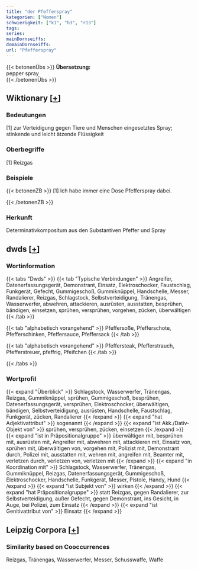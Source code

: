 ```yaml
---
title: "der Pfefferspray"
kategorien: ["Nomen"]
schwierigkeit: ["k1", "h3", "r13"]
tags:
series:
mainDornseiffs:
domainDornseiffs:
url: "Pfefferspray"
---
```


{{< betonenÜbs >}}
**Übersetzung:**  
pepper spray  
{{< /betonenÜbs >}}

## Wiktionary [[+](https://de.wiktionary.org/wiki/Pfefferspray)]

### Bedeutungen
[1] zur Verteidigung gegen Tiere und Menschen eingesetztes Spray; stinkende und leicht ätzende Flüssigkeit  

### Oberbegriffe
[1] Reizgas  

### Beispiele
{{< betonenZB >}}
[1] Ich habe immer eine Dose Pfefferspray dabei.  

{{< /betonenZB >}}
### Herkunft
Determinativkompositum aus den Substantiven Pfeffer und Spray  



## dwds [[+](https://www.dwds.de/wb/Pfefferspray)]

### Wortinformation
{{< tabs "Dwds" >}}
{{< tab "Typische Verbindungen" >}}
Angreifer, Datenerfassungsgerät, Demonstrant, Einsatz, Elektroschocker, Faustschlag, Funkgerät, Gefecht, Gummigeschoß, Gummiknüppel, Handschelle, Messer, Randalierer, Reizgas, Schlagstock, Selbstverteidigung, Tränengas, Wasserwerfer, abwehren, attackieren, ausrüsten, ausstatten, besprühen, bändigen, einsetzen, sprühen, versprühen, vorgehen, zücken, überwältigen
{{< /tab >}}

{{< tab "alphabetisch vorangehend" >}}
Pfeffersoße, Pfefferschote, Pfefferschinken, Pfeffersauce, Pfeffersack
{{< /tab >}}

{{< tab "alphabetisch vorangehend" >}}
Pfeffersteak, Pfefferstrauch, Pfefferstreuer, pfeffrig, Pfeifchen
{{< /tab >}}

{{< /tabs >}}

### Wortprofil
{{< expand "Überblick" >}} Schlagstock, Wasserwerfer, Tränengas, Reizgas, Gummiknüppel, sprühen, Gummigeschoß, besprühen, Datenerfassungsgerät, versprühen, Elektroschocker, überwältigen, bändigen, Selbstverteidigung, ausrüsten, Handschelle, Faustschlag, Funkgerät, zücken, Randalierer {{< /expand >}}
{{< expand "hat Adjektivattribut" >}} sogenannt {{< /expand >}}
{{< expand "ist Akk./Dativ-Objekt von" >}} sprühen, versprühen, zücken, einsetzen {{< /expand >}}
{{< expand "ist in Präpositionalgruppe" >}} überwältigen mit, besprühen mit, ausrüsten mit, Angreifer mit, abwehren mit, attackieren mit, Einsatz von, sprühen mit, überwältigen von, vorgehen mit, Polizist mit, Demonstrant durch, Polizei mit, ausstatten mit, wehren mit, angreifen mit, Beamter mit, verletzen durch, verletzen von, verletzen mit {{< /expand >}}
{{< expand "in Koordination mit" >}} Schlagstock, Wasserwerfer, Tränengas, Gummiknüppel, Reizgas, Datenerfassungsgerät, Gummigeschoß, Elektroschocker, Handschelle, Funkgerät, Messer, Pistole, Handy, Hund {{< /expand >}}
{{< expand "ist Subjekt von" >}} wirken {{< /expand >}}
{{< expand "hat Präpositionalgruppe" >}} statt Reizgas, gegen Randalierer, zur Selbstverteidigung, außer Gefecht, gegen Demonstrant, ins Gesicht, in Auge, bei Polizei, zum Einsatz {{< /expand >}}
{{< expand "ist Genitivattribut von" >}} Einsatz {{< /expand >}}

## Leipzig Corpora [[+](https://corpora.uni-leipzig.de/en/res?word=Pfefferspray&corpusId=deu_newscrawl-public_2018)]


### Similarity based on Cooccurrences
Reizgas, Tränengas, Wasserwerfer, Messer, Schusswaffe, Waffe

